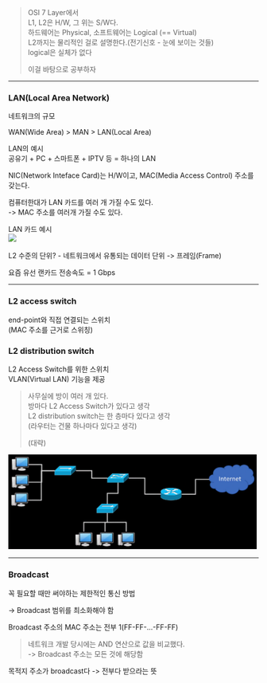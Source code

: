 > OSI 7 Layer에서  
> L1, L2은 H/W, 그 위는 S/W다.  
> 하드웨어는 Physical, 소프트웨어는 Logical (== Virtual)  
> L2까지는 물리적인 걸로 설명한다.(전기신호 - 눈에 보이는 것들)  
> logical은 실체가 없다
> 
> 이걸 바탕으로 공부하자

---

### LAN(Local Area Network)

네트워크의 규모

WAN(Wide Area) > MAN > LAN(Local Area)

LAN의 예시  
공유기 + PC + 스마트폰 + IPTV 등 = 하나의 LAN

NIC(Network Inteface Card)는 H/W이고, MAC(Media Access Control) 주소를 갖는다.

컴퓨터한대가 LAN 카드를 여러 개 가질 수도 있다.  
-> MAC 주소를 여러개 가질 수도 있다.

LAN 카드 예시  
<img src="../../img/OS_15.png" width="500">

L2 수준의 단위? - 네트워크에서 유통되는 데이터 단위 -> 프레임(Frame)

요즘 유선 랜카드 전송속도 = 1 Gbps

---

### L2 access switch
end-point와 직접 연결되는 스위치  
(MAC 주소를 근거로 스위칭)

### L2 distribution switch  
L2 Access Switch를 위한 스위치  
VLAN(Virtual LAN) 기능을 제공

> 사무실에 방이 여러 개 있다.  
> 방마다 L2 Access Switch가 있다고 생각  
> L2 distribution switch는 한 층마다 있다고 생각  
> (라우터는 건물 하나마다 있다고 생각)
> 
> (대략)

<img src="../../../img/OS_16.png" width="500">

---

### Broadcast

꼭 필요할 때만 써야하는 제한적인 통신 방법

-> Broadcast 범위를 최소화해야 함
  
Broadcast 주소의 MAC 주소는 전부 1(FF-FF-...-FF-FF)

> 네트워크 개발 당시에는 AND 연산으로 값을 비교했다.  
> -> Broadcast 주소는 모든 것에 해당함

목적지 주소가 broadcast다 -> 전부다 받으라는 뜻